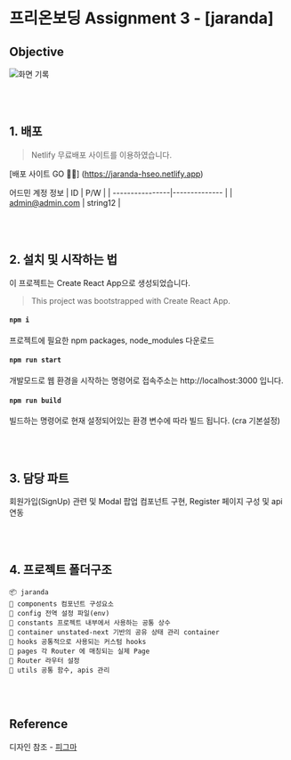 # 프리온보딩 Assignment 3 - [jaranda]

## Objective

![화면 기록](https://user-images.githubusercontent.com/59982256/129191593-2d4fd9d9-d048-4567-9dab-aa6cfb7ee10e.gif)


<br>
<br>



## 1. 배포

> Netlify 무료배포 사이트를 이용하였습니다.

[배포 사이트 GO 🏄🏻] (https://jaranda-hseo.netlify.app)

어드민 계정 정보 
| ID              | P/W           |
| ----------------|-------------- |
| admin@admin.com | string12      |

<br>
<br>


## 2. 설치 및 시작하는 법

이 프로젝트는 Create React App으로 생성되었습니다.

> This project was bootstrapped with Create React App.

#### `npm i`

프로젝트에 필요한 npm packages, node_modules 다운로드

#### `npm run start`

개발모드로 웹 환경을 시작하는 명령어로
접속주소는 http://localhost:3000 입니다.

#### `npm run build`

빌드하는 명령어로 현재 설정되어있는 환경 변수에 따라 빌드 됩니다.
(cra 기본설정)


<br>
<br>


## 3. 담당 파트
회원가입(SignUp) 관련 및 Modal 팝업 컴포넌트 구현, Register 페이지 구성 및 api 연동


<br>
<br>

## 4. 프로젝트 폴더구조

```
📦 jaranda
💾 components 컴포넌트 구성요소
💾 config 전역 설정 파일(env)
💾 constants 프로젝트 내부에서 사용하는 공통 상수
💾 container unstated-next 기반의 공유 상태 관리 container
💾 hooks 공통적으로 사용되는 커스텀 hooks
💾 pages 각 Router 에 매칭되는 실제 Page
💾 Router 라우터 설정
💾 utils 공통 함수, apis 관리
```

<br>
<br>


## Reference

디자인 참조 - [피그마](https://www.figma.com/file/OL0x0hPOjonwF0Vl9jVuKD/Untitled?node-id=5%3A2)
